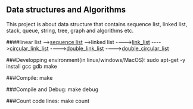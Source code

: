 Data structures and Algorithms
------------------------------

This project is about data structure that contains sequence list, linked list, stack, queue, string, tree, graph and algorithms etc.

####linear list
-->[sequence list](https://github.com/qomolangmaice/data.structures.algorithms/tree/master/linear_list/seq_list)
-->linked list
---->[link_list](https://github.com/qomolangmaice/data.structures.algorithms/tree/master/linear_list/link_list)
---->[circular_link_list](https://github.com/qomolangmaice/data.structures.algorithms/tree/master/linear_list/circular_link_list)
---->[double_link_list](https://github.com/qomolangmaice/data.structures.algorithms/tree/master/linear_list/double_link_list)
---->[double_circular_list](https://github.com/qomolangmaice/data.structures.algorithms/tree/master/linear_list/double_circular_list)

###Developping environment(in linux/windows/MacOS): 
	sudo apt-get -y install gcc gdb make 

###Compile:
	make

###Compile and Debug:
	make debug

###Count code lines:
	make count




